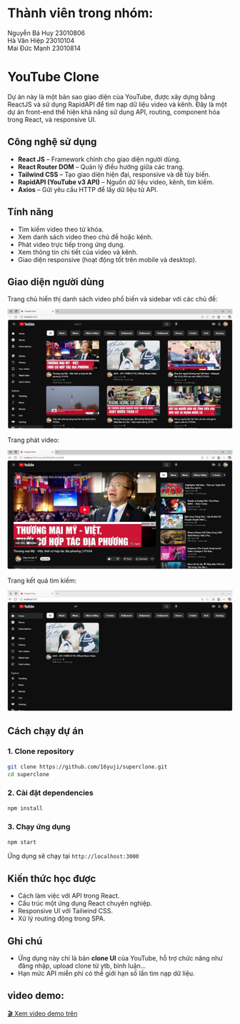 # Thành viên trong nhóm:
Nguyễn Bá Huy  23010806\
Hà Văn Hiệp    23010104\
Mai Đức Mạnh 23010814
#  YouTube Clone

Dự án này là một bản sao giao diện của YouTube, được xây dựng bằng ReactJS và sử dụng RapidAPI để tìm nạp dữ liệu video và kênh. Đây là một dự án front-end thể hiện khả năng sử dụng API, routing, component hóa trong React, và responsive UI.

##  Công nghệ sử dụng

- **React JS** – Framework chính cho giao diện người dùng.
-  **React Router DOM** – Quản lý điều hướng giữa các trang.
-  **Tailwind CSS** – Tạo giao diện hiện đại, responsive và dễ tùy biến.
-  **RapidAPI (YouTube v3 API)** – Nguồn dữ liệu video, kênh, tìm kiếm.
-  **Axios** – Gửi yêu cầu HTTP để lấy dữ liệu từ API.

##  Tính năng

- Tìm kiếm video theo từ khóa.
- Xem danh sách video theo chủ đề hoặc kênh.
- Phát video trực tiếp trong ứng dụng.
- Xem thông tin chi tiết của video và kênh.
- Giao diện responsive (hoạt động tốt trên mobile và desktop).

##  Giao diện người dùng

Trang chủ hiển thị danh sách video phổ biến và sidebar với các chủ đề:

![Trang chủ](public/tchur.jpg)

Trang phát video:

![Trang video](public/video.jpg)

Trang kết quả tìm kiếm:

![Trang tìm kiếm](public/search.jpg)





##  Cách chạy dự án

### 1. Clone repository

```bash
git clone https://github.com/16yuji/superclone.git
cd superclone
```

### 2. Cài đặt dependencies

```bash
npm install
```



### 3. Chạy ứng dụng

```bash
npm start
```

Ứng dụng sẽ chạy tại `http://localhost:3000`

##  Kiến thức học được

- Cách làm việc với API trong React.
- Cấu trúc một ứng dụng React chuyên nghiệp.
- Responsive UI với Tailwind CSS.
- Xử lý routing động trong SPA.

##  Ghi chú

- Ứng dụng này chỉ là bản **clone UI** của YouTube,  hỗ trợ chức năng như đăng nhập, upload clone từ ytb, bình luận...
- Hạn mức API miễn phí có thể giới hạn số lần tìm nạp dữ liệu.
##  video demo:
[🎬 Xem video demo trên ](https://drive.google.com/drive/folders/1bew3X5V1ZE2wIlP9YDew-ixJtQRAEy9e)


